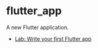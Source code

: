 # flutter_app

A new Flutter application.

- [Lab: Write your first Flutter app](https://flutter.dev/docs/get-started/codelab)
